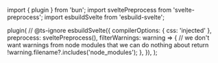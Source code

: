 import { plugin } from 'bun';
import sveltePreprocess from 'svelte-preprocess';
import esbuildSvelte from 'esbuild-svelte';

plugin(
	// @ts-ignore
	esbuildSvelte({
		compilerOptions: { css: 'injected' },
		preprocess: sveltePreprocess(),
		filterWarnings: warning => {
			// we don't want warnings from node modules that we can do nothing about
			return !warning.filename?.includes('node_modules');
		},
	}),
);